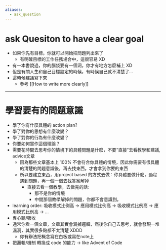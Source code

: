 ```yaml
---
aliases:
  - ask_question
---
```


# ask Quesiton to have a clear goal

- 如果你先有目標，你就可以開始把問題列出來了
	- 有明確目標的工作任務場合中，這很容易 XD
- 有一本書說過，你的腦袋要有一個洞，你才有地方怎麼補上 XD
- 但是有關人生和自己目標設定的時候，有時候自己就不清楚了...
- 這時候建議寫下來 
	- 參考 [[How to write more clearly]]



---

# 學習要有的問題意識
- 學了你有什麼具體的 action plan?
- 學了對你的思想有什麼改變？
- 學了對你的行為有什麼改變？
- 你要如何實作這個理論？
- 需要花時間去思考你的情境下的具體問題是什麼，不要”直接”去看教學和建議, advice文章
    - 因為那些文章基本上 100% 不會符合你具體的情境，因此你需要有很具體的清楚的問題意識後，再去找東西，才會拿到你要的東西
    - 所以要建立東西，用project based 的方式去做：你具體要做什麼，過程遇到問題，再一個一個去找答案解掉
        - 直接去看一個教學，去做完的話:
            - 那不是你的情境
            - 中間那個教學解掉的問題，你都不會意識到。
- learning order: 吸收模式比例高 → 應用模式比例高 → 吸收模式比例高 → 應用模式比例高 → …
- 專心聽/吸收
- 通常你看一個文章，文章其實會漏掉邏輯，然後你自己去思考，就會發現一堆漏洞，其實很多點都不太清楚 XDDD
    - 你有辦法把概念寫在白板或寫在note上
- 把邏輯/機制 轉換成 code 的能力 → like Advent of Code